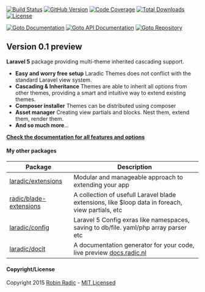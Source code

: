 <!---
title: Overview
author: Robin Radic
icon: fa fa-eye
toc:
    introduction: Introduction
    examples: Some examples
    copyright: Copyright   
-->

[![Build Status](https://img.shields.io/travis/laradic/themes.svg?branch=master&style=flat-square)](https://travis-ci.org/laradic/themes)
[![GitHub Version](https://img.shields.io/github/tag/laradic/themes.svg?style=flat-square&label=version)](http://badge.fury.io/gh/laradic%2Fthemes)
[![Code Coverage](https://img.shields.io/badge/coverage-100%-green.svg?style=flat-square)](http://radic.nl:8080/job/laradic-themes/cloverphp)
[![Total Downloads](https://img.shields.io/packagist/dt/laradic/themes.svg?style=flat-square)](https://packagist.org/packages/laradic/themes)
[![License](http://img.shields.io/badge/license-MIT-ff69b4.svg?style=flat-square)](http://radic.mit-license.org)

[![Goto Documentation](http://img.shields.io/badge/goto-docs-orange.svg?style=flat-square)](http://docs.radic.nl/themes)
[![Goto API Documentation](https://img.shields.io/badge/goto-api--docs-orange.svg?style=flat-square)](http://radic.nl:8080/job/laradic-themes/PHPDOX_Documentation/)
[![Goto Repository](http://img.shields.io/badge/goto-repo-orange.svg?style=flat-square)](https://github.com/laradic/themes)


Version 0.1 preview
-----------

**Laravel 5** package providing multi-theme inherited cascading support.

- **Easy and worry free setup** Laradic Themes does not conflict with the standard Laravel view system. 
- **Cascading & Inheritance** Themes are able to inherit all options from other themes, providing a smart and intuitive way to extend existing themes. 
- **Composer installer** Themes can be distributed using composer
- **Asset manager** Creating view partials and blocks. Nest them, extend them, render them.
- **And so much more**...
  

[**Check the documentation for all features and options**](http://docs.radic.nl/themes/)


#### My other packages
| Package | Description |
|----|----|
| [laradic/extensions](https://github.com/laradic/extensions) | Modular and manageable approach to extending your app |
| [radic/blade-extensions](https://github.com/radic/blade-extensions) | A collection of usefull Laravel blade extensions, like $loop data in foreach, view partials, etc |
| [laradic/config](https://github.com/laradic/config) | Laravel 5 Config exras like namespaces, saving to db/file. yaml/php array parser etc |
| [laradic/docit](https://github.com/laradic/docit) | A documentation generator for your code, live preview [docs.radic.nl](http://docs.radic.nl/) |
  
  
<a name="copyright"></a>
#### Copyright/License
Copyright 2015 [Robin Radic](https://github.com/RobinRadic) - [MIT Licensed](http://radic.mit-license.org)
